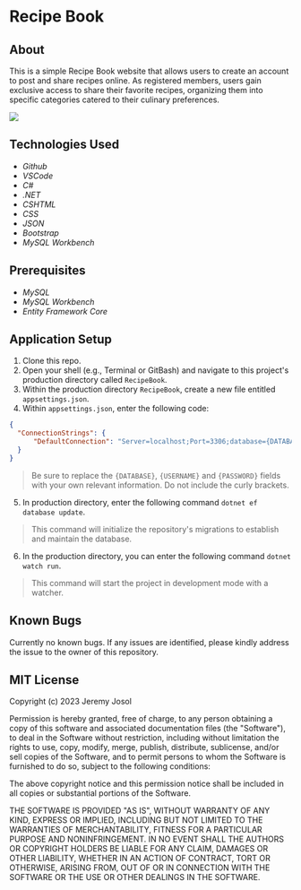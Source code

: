 # Recipe Book

## About

This is a simple Recipe Book website that allows users to create an account to post and share recipes online. As registered members, users gain exclusive access to share their favorite recipes, organizing them into specific categories catered to their culinary preferences. 

<html>
<img src="RecipeBook/wwwroot/img/RecipeBookLogin.jpg">
</html>

## Technologies Used
* _Github_
* _VSCode_
* _C#_
* _.NET_
* _CSHTML_
* _CSS_
* _JSON_
* _Bootstrap_
* _MySQL Workbench_

## Prerequisites

* _MySQL_
* _MySQL Workbench_
* _Entity Framework Core_

## Application Setup

1. Clone this repo.
2. Open your shell (e.g., Terminal or GitBash) and navigate to this project's production directory called `RecipeBook`. 
3. Within the production directory `RecipeBook`, create a new file entitled `appsettings.json`.
4. Within `appsettings.json`, enter the following code:
```json
{
  "ConnectionStrings": {
      "DefaultConnection": "Server=localhost;Port=3306;database={DATABASE};uid={USERNAME};pwd={PASSWORD};",
  }
}
```
  > Be sure to replace the `{DATABASE}`, `{USERNAME}` and `{PASSWORD}` fields with your own relevant information. Do not include the curly brackets.
5. In production directory, enter the following command `dotnet ef database update`. 
  > This command will initialize the repository's migrations to establish and maintain the database.
6. In the production directory, you can enter the following command `dotnet watch run`.
  > This command will start the project in development mode with a watcher.

## Known Bugs

Currently no known bugs. If any issues are identified, please kindly address the issue to the owner of this repository.

## MIT License

Copyright (c) 2023 Jeremy Josol

Permission is hereby granted, free of charge, to any person obtaining a copy of this software and associated documentation files (the "Software"), to deal in the Software without restriction, including without limitation the rights to use, copy, modify, merge, publish, distribute, sublicense, and/or sell copies of the Software, and to permit persons to whom the Software is furnished to do so, subject to the following conditions:

The above copyright notice and this permission notice shall be included in all copies or substantial portions of the Software.

THE SOFTWARE IS PROVIDED "AS IS", WITHOUT WARRANTY OF ANY KIND, EXPRESS OR IMPLIED, INCLUDING BUT NOT LIMITED TO THE WARRANTIES OF MERCHANTABILITY, FITNESS FOR A PARTICULAR PURPOSE AND NONINFRINGEMENT. IN NO EVENT SHALL THE AUTHORS OR COPYRIGHT HOLDERS BE LIABLE FOR ANY CLAIM, DAMAGES OR OTHER LIABILITY, WHETHER IN AN ACTION OF CONTRACT, TORT OR OTHERWISE, ARISING FROM, OUT OF OR IN CONNECTION WITH THE SOFTWARE OR THE USE OR OTHER DEALINGS IN THE SOFTWARE.